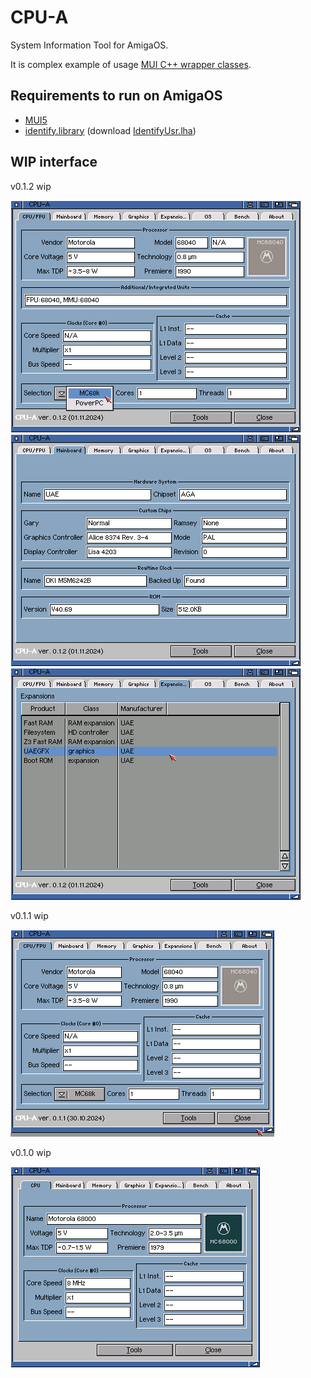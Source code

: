 # CPU-A
System Information Tool for AmigaOS.

It is complex example of usage [MUI C++ wrapper classes](https://github.com/tdolphin-org/AmigaOS.MUI.cpp.wrapper).

## Requirements to run on AmigaOS

 - [MUI5](https://github.com/amiga-mui/muidev)
 - [identify.library](https://github.com/shred/identify) (download [IdentifyUsr.lha](http://aminet.net/util/libs/IdentifyUsr.lha))

## WIP interface

v0.1.2 wip

![CPU-A v0.1.2.cpu](/docs/assets/CPU-A.wip.0.1.2.cpu.png)
![CPU-A v0.1.2.mainboard](/docs/assets/CPU-A.wip.0.1.2.mainboard.png)
![CPU-A v0.1.2.expansions](/docs/assets/CPU-A.wip.0.1.2.expansions.png)

v0.1.1 wip

![CPU-A v0.1.1](/docs/assets/CPU-A.wip.0.1.1.png)

v0.1.0 wip

![CPU-A v0.1.0](/docs/assets/CPU-A.wip.0.1.0.png)